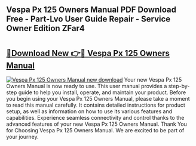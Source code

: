 ## Vespa Px 125 Owners Manual PDF Download Free - Part-Lvo User Guide Repair - Service Owner Edition ZFar4

# <h2><a href="http://cf10092.oget.top/?id=Vespa+Px+125+Owners+Manual">🔗Download New 👉🔴 Vespa Px 125 Owners Manual</a></h2>

[![Vespa Px 125 Owners Manual new download](https://i.imgur.com/5g1atiW.png)](http://cf10092.oget.top/?id=Vespa+Px+125+Owners+Manual)
Your new Vespa Px 125 Owners Manual is now ready to use. This user manual provides a step-by-step guide to help you install, operate, and maintain your product. Before you begin using your Vespa Px 125 Owners Manual, please take a moment to read this manual carefully. It contains detailed instructions for product setup, as well as information on how to use its various features and capabilities. Experience seamless connectivity and control thanks to the advanced features of your new Vespa Px 125 Owners Manual. Thank You for Choosing Vespa Px 125 Owners Manual. We are excited to be part of your journey.
